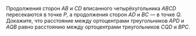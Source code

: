 Продолжения сторон $AB$ и $CD$ вписанного четырёхугольника $ABCD$
пересекаются в точке $P$, а продолжения сторон $AD$ и $BC$ — в точке
$Q$. Докажите, что расстояние между ортоцентрами треугольников $APD$ и
$AQB$ равно расстоянию между ортоцентрами треугольников $CQD$ и $BPC$.